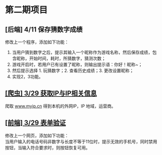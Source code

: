 # 第二期项目

## [后端] 4/11 保存猜数字成绩

修改上一个程序，添加如下功能：  
1. 当用户猜到数字之后，提示其输入一个昵称作为游戏名称，然后保存成绩，包含昵称，开始时间，耗时，所猜数字，猜测次数；  
2. 游戏开启时，若用户已有设置了昵称，则输出提示语：你好！昵称~；  
3. 然后提示选择 1. 玩猜数字；2. 查看历史成绩；3. 更改设置昵称；  
4. 实现2，3功能。  

## [[爬虫] 3/29 获取IP与IP相关信息](./crawler)

爬取 www.myip.cn 得到本机的外网IP，IP 地域，运营商。

## [[前端] 3/29 表单验证](./frontend)

修改上一个网页，添加如下功能：  
当用户输入的电话号码非数字与长度不等于11位时，提示无效的手机号，同时禁用按钮，当输入符合要求时，则按钮恢复可用。